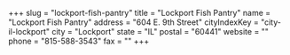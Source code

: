 +++
slug = "lockport-fish-pantry"
title = "Lockport Fish Pantry"
name = "Lockport Fish Pantry"
address = "604 E. 9th Street"
cityIndexKey = "city-il-lockport"
city = "Lockport"
state = "IL"
postal = "60441"
website = ""
phone = "815-588-3543"
fax = ""
+++
